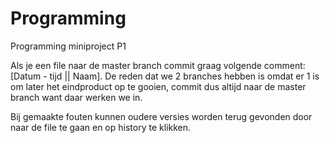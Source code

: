 # Programming
Programming miniproject P1

Als je een file naar de master branch commit graag volgende comment: [Datum - tijd || Naam].
De reden dat we 2 branches hebben is omdat er 1 is om later het eindproduct op te gooien,
commit dus altijd naar de master branch want daar werken we in.

Bij gemaakte fouten kunnen oudere versies worden terug gevonden door
naar de file te gaan en op history te klikken.
